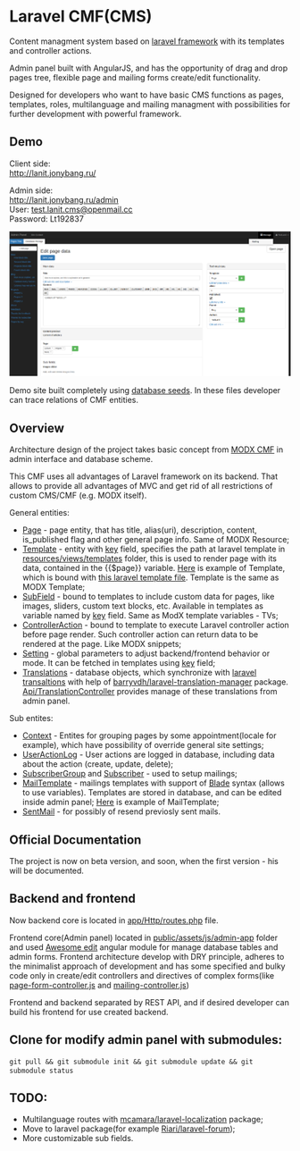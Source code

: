 # Laravel CMF(CMS)

Content managment system based on [laravel framework](https://laravel.com/) with its templates and controller actions.

Admin panel built with AngularJS, and has the opportunity of drag and drop pages tree, flexible page and mailing forms create/edit functionality.

Designed for developers who want to have basic CMS functions as pages, templates, roles, multilanguage and mailing managment with possibilities for further development with powerful framework.

## Demo

Client side:  
http://lanit.jonybang.ru/

Admin side:  
http://lanit.jonybang.ru/admin  
User: test.lanit.cms@openmail.cc  
Password: Lt192837

![Admin panel screenshot](public/assets/img/admin-panel-screenshot.png)

Demo site built completely using [database seeds](database/seeds). In these files developer can trace relations of CMF entities.

## Overview

Architecture design of the project takes basic concept from [MODX CMF](https://modx.com/) in admin interface and database scheme.

This CMF uses all advantages of Laravel framework on its backend. That allows to provide all advantages of MVC and get rid of all restrictions of custom CMS/CMF (e.g. MODX itself).

General entities:  
- [Page](app/Models/Page.php) - page entity, that has title, alias(uri), description, content, is_published flag and other general page info. Same of MODX Resource;
- [Template](app/Models/Template.php) - entity with [key](database/migrations/2016_06_05_030526_create_templates_table.php#L18) field, specifies the path at laravel template in [resources/views/templates](resources/views/templates) folder, this is used to render page with its data, contained in the {{$page}} variable. [Here](database/seeds/TemplatesTableSeeder.php#L16) is example of Template, which is bound with [this laravel template file](resources/views/templates/blog.blade.php). Template is the same as MODX Template;
- [SubField](app/Models/SubField.php) - bound to templates to include custom data for pages, like images, sliders, custom text blocks, etc. Available in templates as variable named by [key](database/migrations/2016_06_05_092703_create_sub_fields_table.php#L18) field. Same as ModX template variables - TVs;
- [ControllerAction](app/Models/ControllerAction.php) - bound to template to execute Laravel controller action before page render. Such controller action can return data to be rendered at the page. Like MODX snippets;
- [Setting](app/Setting.php) - global parameters to adjust backend/frontend behavior or mode. It can be fetched in templates using [key](database/migrations/2016_06_05_050515_create_settings_table.php#L18) field;
- [Translations](https://github.com/barryvdh/laravel-translation-manager/blob/master/src/Models/Translation.php) - database objects, which synchronize with [laravel transaltions](https://laravel.com/docs/master/localization) with help of [barryvdh/laravel-translation-manager](https://github.com/barryvdh/laravel-translation-manager) package. [Api/TranslationController](app/Http/Controllers/Api/TranslationController.php) provides manage of these translations from admin panel.

Sub entites:  
- [Context](app/Models/Context.php) - Entites for grouping pages by some appointment(locale for example), which have possibility of override general site settings;
- [UserActionLog](app/Models/UserActionLog.php) - User actions are logged in database, including data about the action (create, update, delete);
- [SubscriberGroup](app/Models/SubscriberGroup.php) and [Subscriber](app/Models/Subscriber.php) - used to setup mailings;
- [MailTemplate](app/Models/MailTemplate.php) - mailings templates with support of [Blade](https://laravel.com/docs/5.0/templates) syntax (allows to use variables). Templates are stored in database, and can be edited inside admin panel; [Here](database/seeds/MailingSeeder.php#L14) is example of MailTemplate;
- [SentMail](app/Models/SentMail.php) - for possibly of resend previosly sent mails.

## Official Documentation

The project is now on beta version, and soon, when the first version - his will be documented.

## Backend and frontend

Now backend core is located in [app/Http/routes.php](https://github.com/Jonybang/Lanit-Laravel-CMF/blob/master/app/Http/routes.php) file.

Frontend core(Admin panel) located in [public/assets/js/admin-app](https://github.com/Jonybang/Lanit-Laravel-CMF/tree/master/public/assets/js/admin-app) folder and used [Awesome edit](https://github.com/Jonybang/awesome-edit) angular module for manage database tables and admin forms. Frontend architecture develop with DRY principle, adheres to the minimalist approach of development and has some specified and bulky code only in create/edit controllers and directives of complex forms(like [page-form-controller.js](public/assets/js/admin-app/modules/page-form/page-form-controller.js) and [mailing-controller.js](public/assets/js/admin-app/modules/site-manage/mailing/mailing-controller.js))

Frontend and backend separated by REST API, and if desired developer can build his frontend for use created backend.

## Clone for modify admin panel with submodules:

```
git pull && git submodule init && git submodule update && git submodule status
```

## TODO:

- Multilanguage routes with [mcamara/laravel-localization](https://github.com/mcamara/laravel-localization) package;
- Move to laravel package(for example [Riari/laravel-forum](https://github.com/Riari/laravel-forum));
- More customizable sub fields.
